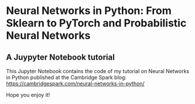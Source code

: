 # Neural Networks in Python: From Sklearn to PyTorch and Probabilistic Neural Networks
## A Juypyter Notebook tutorial

This Jupyter Notebook contains the code of my tutorial on Neural Networks in Python published at the Cambridge Spark blog: https://cambridgespark.com/neural-networks-in-python/

Hope you enjoy it!
